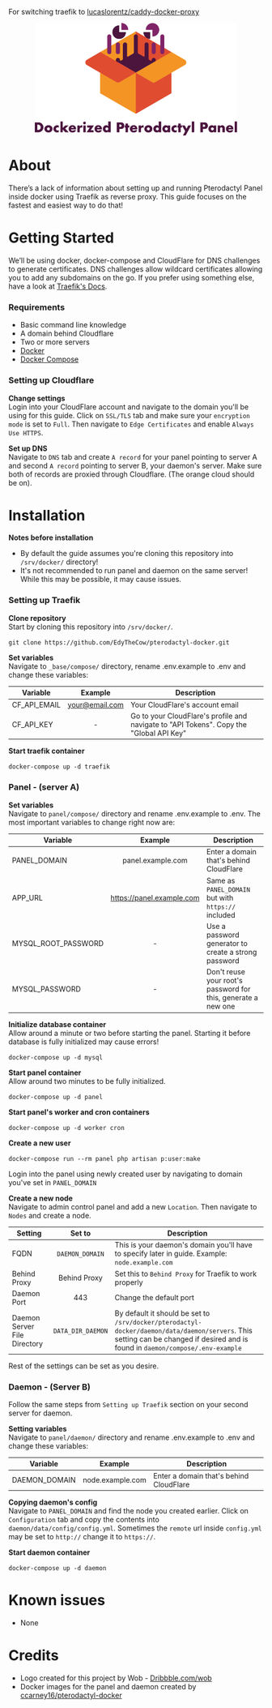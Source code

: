 For switching traefik to [lucaslorentz/caddy-docker-proxy](https://github.com/lucaslorentz/caddy-docker-proxy)

<p align="center">
  <img width="400" src="https://raw.githubusercontent.com/BeefBytes/Assets/master/Other/pterodactyl-docker/pterodactyl-docker_logo_png_text_625x347.png">
</p>

# About
There’s a lack of information about setting up and running Pterodactyl Panel inside docker using Traefik as reverse proxy. This guide focuses on the fastest and easiest way to do that! 

# Getting Started
We’ll be using docker, docker-compose and CloudFlare for DNS challenges to generate certificates. DNS challenges allow wildcard certificates allowing you to add any subdomains on the go. If you prefer using something else, have a look at [Traefik's Docs](https://docs.traefik.io/https/acme/).

### Requirements
- Basic command line knowledge
- A domain behind Cloudflare
- Two or more servers
- [Docker](https://docs.docker.com/engine/install/ubuntu/)
- [Docker Compose](https://docs.docker.com/compose/install/)

### Setting up Cloudflare

<b>Change settings</b><br />
Login into your CloudFlare account and navigate to the domain you'll be using for this guide. Click on `SSL/TLS` tab and make sure your `encryption mode` is set to `Full`. Then navigate to `Edge Certificates` and enable `Always Use HTTPS`.

<b>Set up DNS</b><br />
Navigate to `DNS` tab and create `A record` for your panel pointing to server A and second `A record` pointing to server B, your daemon's server. Make sure both of records are proxied through Cloudflare. (The orange cloud should be on).


# Installation
**Notes before installation**
- By default the guide assumes you're cloning this repository into `/srv/docker/` directory! 
- It's not recommended to run panel and daemon on the same server! While this may be possible, it may cause issues.

### Setting up Traefik
<b>Clone repository</b><br />
Start by cloning this repository into `/srv/docker/`. 
```
git clone https://github.com/EdyTheCow/pterodactyl-docker.git
```

<b>Set variables</b><br />
Navigate to `_base/compose/` directory, rename .env.example to .env and change these variables:

| Variable | Example | Description |
|-|:-:|-|
| CF_API_EMAIL | your@email.com | Your CloudFlare's account email |
| CF_API_KEY | - | Go to your CloudFlare's profile and navigate to "API Tokens". Copy the "Global API Key" |

<b>Start traefik container</b><br />
 ```
docker-compose up -d traefik
 ```

### Panel - (server A)
<b>Set variables</b><br />
Navigate to `panel/compose/` directory and rename .env.example to .env. The most important variables to change right now are:

| Variable | Example | Description |
|-|:-:|-|
| PANEL_DOMAIN | panel.example.com | Enter a domain that's behind CloudFlare |
| APP_URL | https://panel.example.com | Same as `PANEL_DOMAIN` but with `https://` included|
| MYSQL_ROOT_PASSWORD | - | Use a password generator to create a strong password |
| MYSQL_PASSWORD | - | Don't reuse your root's password for this, generate a new one |


<b>Initialize database container</b><br />
Allow around a minute or two before starting the panel. Starting it before database is fully initialized may cause errors!
 ```
docker-compose up -d mysql
 ```

<b>Start panel container</b><br />
Allow around two minutes to be fully initialized.
 ```
docker-compose up -d panel
 ```

<b>Start panel's worker and cron containers</b><br />
 ```
docker-compose up -d worker cron
 ```

<b>Create a new user</b><br />
 ```
docker-compose run --rm panel php artisan p:user:make
 ```
Login into the panel using newly created user by navigating to domain you've set in `PANEL_DOMAIN`

<b>Create a new node</b><br />
Navigate to admin control panel and add a new `Location`. Then navigate to `Nodes` and create a node.

| Setting | Set to | Description |
|-|:-:|-|
| FQDN | `DAEMON_DOMAIN` | This is your daemon's domain you'll have to specify later in guide. Example: `node.example.com`|
| Behind Proxy | Behind Proxy | Set this to `Behind Proxy` for Traefik to work properly|
| Daemon Port | 443 | Change the default port |
| Daemon Server File Directory | `DATA_DIR_DAEMON` | By default it should be set to `/srv/docker/pterodactyl-docker/daemon/data/daemon/servers`. This setting can be changed if desired and is found in `daemon/compose/.env-example` |

Rest of the settings can be set as you desire.

### Daemon - (Server B)

Follow the same steps from `Setting up Traefik` section on your second server for daemon.

<b>Setting variables</b><br />
Navigate to `panel/daemon/` directory and rename .env.example to .env and change these variables:

| Variable | Example | Description |
|-|:-:|-|
| DAEMON_DOMAIN | node.example.com | Enter a domain that's behind CloudFlare |

<b>Copying daemon's config</b><br />
Navigate to `PANEL_DOMAIN` and find the node you created earlier. Click on `Configuration` tab and copy the contents into `daemon/data/config/config.yml`. Sometimes the `remote` url inside `config.yml` may be set to `http://` change it to `https://`.

<b>Start daemon container</b><br />
 ```
docker-compose up -d daemon
 ```


# Known issues
- None

# Credits
- Logo created for this project by Wob - [Dribbble.com/wob](https://dribbble.com/wob)
- Docker images for the panel and daemon created by [ccarney16/pterodactyl-docker ](https://github.com/ccarney16/pterodactyl-docker)

